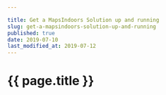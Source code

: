```yaml
---

title: Get a MapsIndoors Solution up and running
slug: get-a-mapsindoors-solution-up-and-running
published: true
date: 2019-07-10
last_modified_at: 2019-07-12
---
```


# {{ page.title }}
